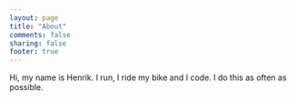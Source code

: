 ```yaml
---
layout: page
title: "About"
comments: false
sharing: false
footer: true
---
```


Hi, my name is Henrik. I run, I ride my bike and I code. I do this as often as possible.
